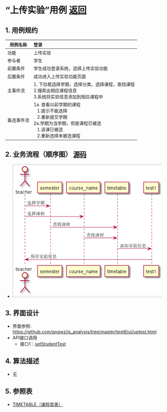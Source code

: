 # “上传实验”用例 [返回](../README.md)

## 1. 用例规约

|用例名称|登录|
|-------|:-------------|
|功能|上传实验|
|参与者|学生|
|前置条件|学生成功登录系统，选择上传实验功能|
|后置条件|成功进入上传实验功能页面|
|主事件流| 1. 下拉框选择学期，选择分类，选择课程，查找课程<br/>2.搜索出相应课程信息<br/>3.系统将实验信息添加到相应课程中
|备选事件流|1a. 查看以前学期的课程 <br/>&nbsp;&nbsp; 1.提示不能选择 <br/> &nbsp;&nbsp; 2.重新提交学期 <br/>2a.学期为当学期，但是课程已被选 <br/>&nbsp;&nbsp; 1.该课已被选 <br/> &nbsp;&nbsp; 2.重新选择未被选课程 |

## 2. 业务流程（顺序图） [源码](../src/uptest.puml)
- ![上传实验顺序图](../上传实验顺序图.png)

## 3. 界面设计
- 界面参照: https://github.com/angwz/is_analysis/tree/master/test6/ui/uptest.html
- API接口调用
    - 接口1：[setStudentTest](../API/setStudentTest.md)

## 4. 算法描述
 - 无

## 5. 参照表

- [TIMETABLE（课程库表）](../DatabaseDesign.md/#TIMETABLE)